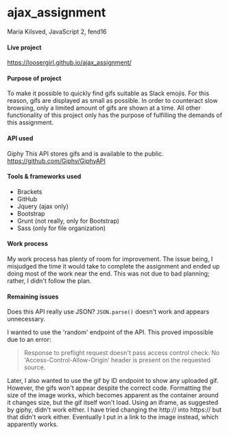 # ajax_assignment
Maria Kilsved, JavaScript 2, fend16

#### Live project
https://loosergirl.github.io/ajax_assignment/

#### Purpose of project
To make it possible to quickly find gifs suitable as Slack emojis. For this reason, gifs are displayed as small as possible. In order to counteract slow browsing, only a limited amount of gifs are shown at a time. All other functionality of this project only has the purpose of fulfilling the demands of this assignment.

#### API used
Giphy
This API stores gifs and is available to the public. 
https://github.com/Giphy/GiphyAPI

#### Tools & frameworks used
* Brackets
* GitHub
* Jquery (ajax only)
* Bootstrap
* Grunt (not really, only for Bootstrap)
* Sass (only for file organization)

#### Work process
My work process has plenty of room for improvement. The issue being, I misjudged the time it would take to complete the assignment and ended up doing most of the work near the end. This was not due to bad planning; rather, I didn't follow the plan.

#### Remaining issues
Does this API really use JSON? `JSON.parse()` doesn't work and appears unnecessary. 

I wanted to use the 'random' endpoint of the API. This proved impossible due to an error:
>Response to preflight request doesn't pass access control check: No 'Access-Control-Allow-Origin' header is present on the requested source.

Later, I also wanted to use the gif by ID endpoint to show any uploaded gif. However, the gifs won't appear despite the correct code. Formatting the size of the image works, which becomes apparent as the container around it changes size, but the gif itself won't load. Using an iframe, as suggested by giphy, didn't work either.  I have tried changing the http:// into https:// but that didn't work either. Eventually I put in a link to the image instead, which apparently works.
